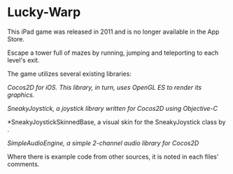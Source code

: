 # Lucky-Warp
This iPad game was released in 2011 and is no longer available in the App Store. 

Escape a tower full of mazes by running, jumping and teleporting to each level's exit.

The game utilizes several existing libraries:

*Cocos2D for iOS. This library, in turn, uses OpenGL ES to render its graphics.*

*SneakyJoystick, a joystick library written for Cocos2D using Objective-C*
   
   *SneakyJoystickSkinnedBase, a visual skin for the SneakyJoystick class by .

*SimpleAudioEngine, a simple 2-channel audio library for Cocos2D*

Where there is example code from other sources, it is noted in each files' comments.
